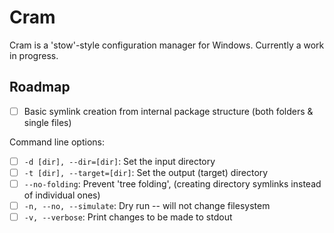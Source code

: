 # Cram

Cram is a 'stow'-style configuration manager for Windows. Currently a work in progress.

## Roadmap

- [ ] Basic symlink creation from internal package structure (both folders & single files)

Command line options: 

- [ ] `-d [dir], --dir=[dir]`: Set the input directory
- [ ] `-t [dir], --target=[dir]`: Set the output (target) directory
- [ ] `--no-folding`: Prevent 'tree folding', (creating directory symlinks instead of individual ones)
- [ ] `-n, --no, --simulate`: Dry run -- will not change filesystem
- [ ] `-v, --verbose`: Print changes to be made to stdout
